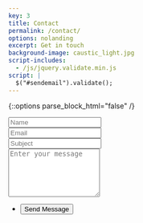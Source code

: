 ```yaml
---
key: 3
title: Contact
permalink: /contact/
options: nolanding
excerpt: Get in touch
background-image: caustic_light.jpg
script-includes:
  - /js/jquery.validate.min.js
script: |
  $("#sendemail").validate();
---
```


{::options parse_block_html="false" /}
<section>
  <form id="sendemail" method="post" action="mailto:{{ site.data.tokens.mailaction }}">
    <div class="row uniform">
      <div class="6u 12u$(xsmall)">
        <input type="text" name="name" id="name" value="" placeholder="Name" />
      </div>
      <div class="6u$ 12u$(xsmall)">
        <input required type="email" name="email" id="email" value="" placeholder="Email" />
      </div>
      <div class="12u$">
        <input required type="text" minlength="2" name="subject" id="subject" value="" placeholder="Subject" />
      </div>
      <div class="12u$">
        <textarea required name="textbody" id="textbody" placeholder="Enter your message" rows="6"></textarea>
      </div>
      <div class="12u$">
        <ul class="actions">
          <li><input type="submit" value="Send Message" class="special" /></li>
        </ul>
      </div>
    </div>
    <input type="hidden" name="success"
           value="{{ '/contact-success' | prepend: site.baseurl | prepend: site.url }}" />
    <input type="hidden" name="failure"
           value="{{ '/contact-failure' | prepend: site.baseurl | prepend: site.url }}" />
  </form>
</section>

